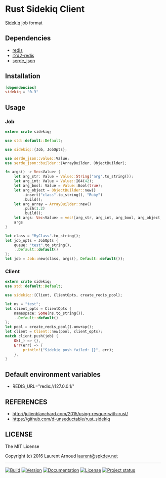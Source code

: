 # Rust Sidekiq Client

[Sidekiq](https://github.com/mperham/sidekiq/wiki/Job-Format) job format

## Dependencies

* [redis](https://github.com/mitsuhiko/redis-rs)
* [r2d2-redis](https://github.com/sorccu/r2d2-redis)
* [serde_json](https://github.com/serde-rs/json)

## Installation

``` toml
[dependencies]
sidekiq = "0.3"
```

## Usage

### Job

``` rust
extern crate sidekiq;

use std::default::Default;

use sidekiq::{Job, JobOpts};

use serde_json::value::Value;
use serde_json::builder::{ArrayBuilder, ObjectBuilder};

fn args() -> Vec<Value> {
    let arg_str: Value = Value::String("arg".to_string());
    let arg_int: Value = Value::I64(42);
    let arg_bool: Value = Value::Bool(true);
    let arg_object = ObjectBuilder::new()
        .insert("class".to_string(), "Ruby")
        .build();
    let arg_array = ArrayBuilder::new()
        .push(1.2)
        .build();
    let args: Vec<Value> = vec![arg_str, arg_int, arg_bool, arg_object, arg_array];
    args
}

let class = "MyClass".to_string();
let job_opts = JobOpts {
    queue: "test".to_string(),
    ..Default::default()
};
let job = Job::new(class, args(), Default::default());
```

### Client

``` rust
extern crate sidekiq;
use std::default::Default;

use sidekiq::{Client, ClientOpts, create_redis_pool};

let ns = "test";
let client_opts = ClientOpts {
    namespace: Some(ns.to_string()),
    ..Default::default()
};
let pool = create_redis_pool().unwrap();
let client = Client::new(pool, client_opts);
match client.push(job) {
    Ok(_) => {},
    Err(err) => {
        println!("Sidekiq push failed: {}", err);
    },
}
```

## Default environment variables

* REDIS_URL="redis://127.0.0.1/"

## REFERENCES

* <http://julienblanchard.com/2015/using-resque-with-rust/>
* <https://github.com/d-unseductable/rust_sidekiq>

## LICENSE

The MIT License

Copyright (c) 2016 Laurent Arnoud <laurent@spkdev.net>

---
[![Build](https://img.shields.io/travis-ci/spk/rust-sidekiq.svg)](https://travis-ci.org/spk/rust-sidekiq)
[![Version](https://img.shields.io/crates/v/sidekiq.svg)](https://crates.io/crates/sidekiq)
[![Documentation](https://img.shields.io/badge/doc-rustdoc-blue.svg)](https://docs.rs/sidekiq/)
[![License](https://img.shields.io/badge/license-MIT-blue.svg)](http://opensource.org/licenses/MIT "MIT")
[![Project status](http://img.shields.io/status/experimental.png?color=red)](https://github.com/spk/rust-sidekiq)
